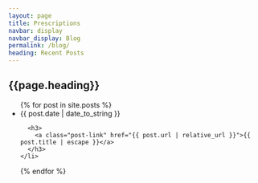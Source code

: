 ```yaml
---
layout: page
title: Prescriptions
navbar: display
navbar_display: Blog
permalink: /blog/
heading: Recent Posts
---
```


<h2 class="page-heading">{{page.heading}}</h2>

<ul class="post-list">
  {% for post in site.posts %}
    <li>
      <span class="post-meta">{{ post.date | date_to_string }}</span>

      <h3>
        <a class="post-link" href="{{ post.url | relative_url }}">{{ post.title | escape }}</a>
      </h3>
    </li>
  {% endfor %}
</ul>
